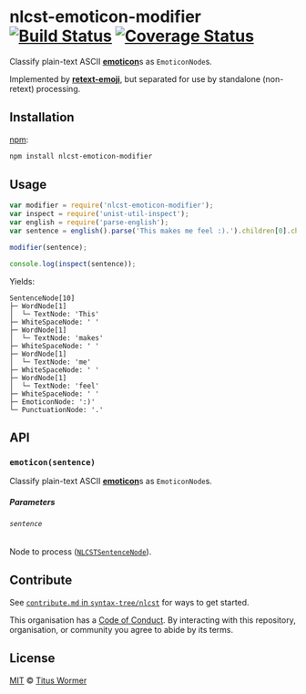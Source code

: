 # nlcst-emoticon-modifier [![Build Status][travis-badge]][travis] [![Coverage Status][codecov-badge]][codecov]

Classify plain-text ASCII [**emoticon**][emoticon]s
as `EmoticonNode`s.

Implemented by [**retext-emoji**][retext-emoji], but separated for use by
standalone (non-retext) processing.

## Installation

[npm][]:

```bash
npm install nlcst-emoticon-modifier
```

## Usage

```javascript
var modifier = require('nlcst-emoticon-modifier');
var inspect = require('unist-util-inspect');
var english = require('parse-english');
var sentence = english().parse('This makes me feel :).').children[0].children[0];

modifier(sentence);

console.log(inspect(sentence));
```

Yields:

```text
SentenceNode[10]
├─ WordNode[1]
│  └─ TextNode: 'This'
├─ WhiteSpaceNode: ' '
├─ WordNode[1]
│  └─ TextNode: 'makes'
├─ WhiteSpaceNode: ' '
├─ WordNode[1]
│  └─ TextNode: 'me'
├─ WhiteSpaceNode: ' '
├─ WordNode[1]
│  └─ TextNode: 'feel'
├─ WhiteSpaceNode: ' '
├─ EmoticonNode: ':)'
└─ PunctuationNode: '.'
```

## API

### `emoticon(sentence)`

Classify plain-text ASCII [**emoticon**][emoticon]s as `EmoticonNode`s.

##### Parameters

###### `sentence`

Node to process ([`NLCSTSentenceNode`][sentence]).

## Contribute

See [`contribute.md` in `syntax-tree/nlcst`][contribute] for ways to get
started.

This organisation has a [Code of Conduct][coc].  By interacting with this
repository, organisation, or community you agree to abide by its terms.

## License

[MIT][license] © [Titus Wormer][author]

<!-- Definitions -->

[travis-badge]: https://img.shields.io/travis/syntax-tree/nlcst-emoticon-modifier.svg

[travis]: https://travis-ci.org/syntax-tree/nlcst-emoticon-modifier

[codecov-badge]: https://img.shields.io/codecov/c/github/syntax-tree/nlcst-emoticon-modifier.svg

[codecov]: https://codecov.io/github/syntax-tree/nlcst-emoticon-modifier

[npm]: https://docs.npmjs.com/cli/install

[license]: LICENSE

[author]: http://wooorm.com

[retext-emoji]: https://github.com/wooorm/retext-emoji

[sentence]: https://github.com/syntax-tree/nlcst#paragrap

[emoticon]: https://github.com/wooorm/emoticon

[contribute]: https://github.com/syntax-tree/nlcst/blob/master/contributing.md

[coc]: https://github.com/syntax-tree/nlcst/blob/master/code-of-conduct.md
